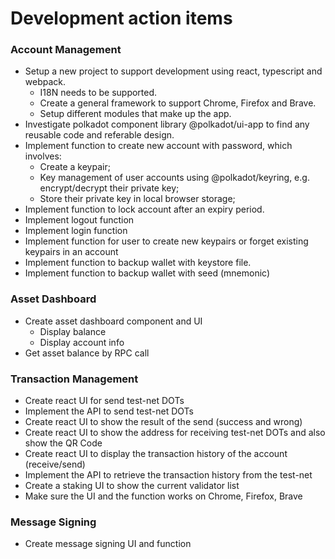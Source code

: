 
# Development action items

### Account Management

* Setup a new project to support development using react, typescript and webpack. 
  * I18N needs to be supported. 
  * Create a general framework to  support Chrome, Firefox and Brave. 
  * Setup different modules that make up the app.
* Investigate polkadot component library @polkadot/ui-app to find any reusable code and referable design.
* Implement function to create new account with password, which involves: 
  * Create a keypair;
  * Key management of user accounts using @polkadot/keyring, e.g. encrypt/decrypt their private key;
  * Store their private key in local browser storage; 
* Implement function to lock account after an expiry period.
* Implement logout function
* Implement login function 
* Implement function for user to create new keypairs or forget existing keypairs in an account 
* Implement function to backup wallet with keystore file.
* Implement function to backup wallet with seed (mnemonic)

### Asset Dashboard

* Create asset dashboard component and UI
  * Display balance
  * Display account info
* Get asset balance by RPC call

### Transaction Management

* Create react UI for send test-net DOTs
* Implement the API to send test-net DOTs
* Create react UI to show the result of the send (success and wrong)
* Create react UI to show the address for receiving test-net DOTs and also show the QR Code
* Create react UI to display the transaction history of the account (receive/send)
* Implement the API to retrieve the transaction history from the test-net
* Create a staking UI to show the current validator list
* Make sure the UI and the function works on Chrome, Firefox, Brave 

### Message Signing

* Create message signing UI and function

